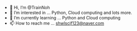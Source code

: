 - 👋 Hi, I’m @TrainNoh
- 👀 I’m interested in ... Python, Cloud computing and lots more.
- 🌱 I’m currently learning ... Python and Cloud computing
- 📫 How to reach me ... shwlscjf123@naver.com

<!---
TrainNoh/TrainNoh is a ✨ special ✨ repository because its `README.md` (this file) appears on your GitHub profile.
You can click the Preview link to take a look at your changes.
--->
